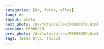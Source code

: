 ```yaml
---
categories: [de, fotos, alles]
lang: de
layout: photo
next_photo: /de/fotos/alles/P0000371.html
picname: P0000379
prev_photo: /de/fotos/alles/P0000389.html
tags: [Dead Oryx, Thilo]
---
```

